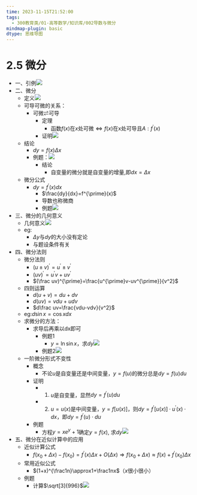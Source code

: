 ```yaml
---
time: 2023-11-15T21:52:00
tags:
  - 300教育类/01-高等数学/知识库/002导数与微分
mindmap-plugin: basic
dtype: 思维导图
---
```

# 2.5 微分
- 一、引例![](https://api2.mubu.com/v3/document_image/86efa5d5-d5b8-4fb9-8629-9b2c4e81af9c-26626835.jpg)  
- 二、微分  
    - 定义![](https://api2.mubu.com/v3/document_image/c1d6e770-1532-468d-ad4f-4a41117d1479-26626835.jpg)  
    - 可导可微的关系：  
        - 可微$\rightleftharpoons$可导  
            - 定理  
                - 函数$f(x)$在$x$处可微$\Leftrightarrow f(x)$在x处可导且$A:f^{\prime}(x)$
            - 证明![](https://api2.mubu.com/v3/document_image/6977ce5f-cc71-4662-a71e-01aec58160b7-26626835.jpg)  
    - 结论  
        - $dy=f(x)\Delta x$
        - 例题：![](https://api2.mubu.com/v3/document_image/85129b89-b0f6-4214-aa96-d0921c466300-26626835.jpg)  
            - 结论  
                - 自变量的微分就是自变量的增量,即$dx=\Delta x$  
    - 微分公式  
        - $dy=f^{\prime}(x)dx$  
            - $\frac{dy}{dx}=f^{\prime}(x)$  
            - 导数也称微商  
            - 例题![](https://api2.mubu.com/v3/document_image/541c59da-afd7-43ce-a79b-78eff17eb54e-26626835.jpg)  
- 三、微分的几何意义  
    - 几何意义![](https://api2.mubu.com/v3/document_image/2ab5914e-ebed-48b1-9137-9a2439bee447-26626835.jpg)  
    - eg:  
        - $\Delta y$与$dy$的大小没有定论  
        - 与题设条件有关  
- 四、微分法则  
    - 微分法则  
        - $(u\pm v)^{\prime}=u^{\prime}\pm v^{\prime}$  
        - $(uv)^{\prime}=u^{\prime}v+uv^{\prime}$  
        - $(\frac uv)^{\prime}=\frac{u^{\prime}v-uv^{\prime}}{v^2}$ 
    - 四则运算  
        - $d(u+v)=du+dv$  
        - $d(uv)=vdu+udv$ 
        - $d\frac uv=\frac{vdu-vdv}{v^2}$  
    - eg:$d\sin x=\cos xdx$  
    - 求微分的方法：  
        - 求导后再乘以dx即可  
            - 例题1  
                - $y=\ln\sin x$，求$dy$![](https://api2.mubu.com/v3/document_image/0c561858-8c5e-4180-aca3-b6e0b94bbbd4-26626835.jpg)  
            - 例题2![](https://api2.mubu.com/v3/document_image/01ba592e-f867-4240-bd2a-02086d1df40e-26626835.jpg)  
    - 一阶微分形式不变性  
        - 概念  
            - 不论$u$是自变量还是中间变量，$y=f(u)$的微分总是$dy=f(u)du$  
        - 证明  
            - 1. $u$是自变量，显然$dy=f^{\prime}(u)du$  
            - 2. $u=u(x)$是中间变量，$y=f[u(x)]$，则$dy=f^{\prime}[u(x)]\cdot u^{\prime}(x)\cdot dx$，即$dy=f^{\prime}(u)\cdot du$  
        - 例题  
            - 方程$y = x e ^ y + 1$确定$y = f ( x )$, 求$d y$![](https://api2.mubu.com/v3/document_image/4260d28b-28bf-4124-b2c0-af869b7b4aad-26626835.jpg)  
- 五、微分在近似计算中的应用  
    - 近似计算公式  
        - $f(x_0+\Delta x)-f(x_0)=f^{\prime}(x)\Delta x+O(\Delta x)\Rightarrow f(x_0+\Delta x)\approx f(x)+f^{\prime}(x_0)\Delta x$  
    - 常用近似公式  
        - $(1+x)^{\frac1n}\approx1+\frac1nx$（$x$很小很小）
    - 例题  
        - 计算$\sqrt[3]{996}$![](https://api2.mubu.com/v3/document_image/daa48077-1928-4f8a-89f8-8834857b5461-26626835.jpg)
